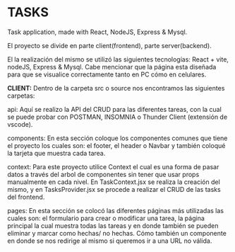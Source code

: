 # TASKS
Task application, made with React, NodeJS, Express & Mysql.

El proyecto se divide en parte client(frontend), parte server(backend).

El la realización del mismo se utilizó las siguientes tecnologías: React + vite, nodeJS, Express & Mysql. Cabe mencionar que la página esta diseñada 
para que se visualice correctamente tanto en PC cómo en celulares.

**CLIENT:** Dentro de la carpeta src o source nos encontramos las siguientes carpetas:

api: Aquí se realizo la API del CRUD para las diferentes tareas, con la cual se puede probar con POSTMAN, INSOMNIA o Thunder Client (extensión de vscode).

components: En esta sección coloque los componentes comunes que tiene el proyecto los cuales son: el footer, el header o Navbar y también coloqué la tarjeta 
que muestra cada tarea.

context: Para este proyecto utilice Context el cual es una forma de pasar datos a través del arbol de componentes sin tener que usar props manualmente en cada 
nivel. En TaskContext.jsx se realiza la creación del mismo, y en TasksProvider.jsx se procede a realizar el CRUD de las tasks del frontend.

pages: En esta sección se colocó las diferentes páginas más utilizadas las cuales son: el formulario para crear o modificar una tarea, la página principal la 
cual muestra todas las tareas y en donde también se pueden eliminar y marcar como hechas/ no hechas. Cómo también un componente en donde se nos redirige al 
mismo si queremos ir a una URL no válida.
